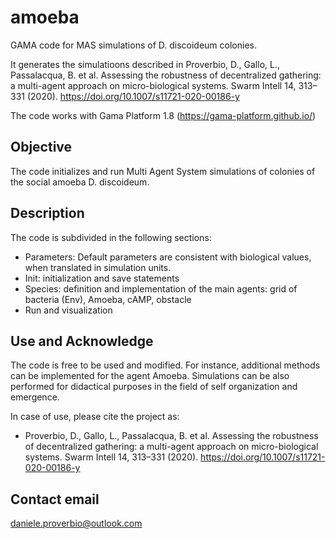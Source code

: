 # amoeba
GAMA code for MAS simulations of D. discoideum colonies.

It generates the simulatioons described in Proverbio, D., Gallo, L., Passalacqua, B. et al. Assessing the robustness of decentralized gathering: a multi-agent approach on micro-biological systems. Swarm Intell 14, 313–331 (2020). https://doi.org/10.1007/s11721-020-00186-y

The code works with Gama Platform 1.8 (https://gama-platform.github.io/)

## Objective

The code initializes and run Multi Agent System simulations of colonies of the social amoeba D. discoideum. 


## Description
The code is subdivided in the following sections:

* Parameters: Default parameters are consistent with biological values, when translated in simulation units.
* Init: initialization and save statements
* Species: definition and implementation of the main agents: grid of bacteria (Env), Amoeba, cAMP, obstacle
* Run and visualization

## Use and Acknowledge
The code is free to be used and modified. For instance, additional methods can be implemented for the agent Amoeba. Simulations can be also performed for didactical purposes in the field of self organization and emergence.

In case of use, please cite the project as:
* Proverbio, D., Gallo, L., Passalacqua, B. et al. Assessing the robustness of decentralized gathering: a multi-agent approach on micro-biological systems. Swarm Intell 14, 313–331 (2020). https://doi.org/10.1007/s11721-020-00186-y

## Contact email
daniele.proverbio@outlook.com
